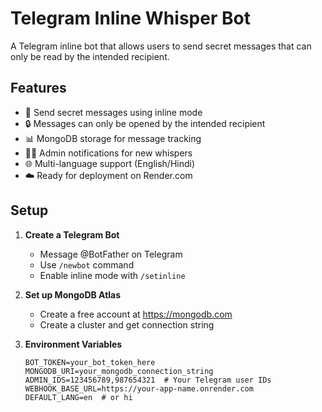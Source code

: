 # Telegram Inline Whisper Bot

A Telegram inline bot that allows users to send secret messages that can only be read by the intended recipient.

## Features

- 🤫 Send secret messages using inline mode
- 🔒 Messages can only be opened by the intended recipient
- 📊 MongoDB storage for message tracking
- 👨‍💼 Admin notifications for new whispers
- 🌐 Multi-language support (English/Hindi)
- ☁️ Ready for deployment on Render.com

## Setup

1. **Create a Telegram Bot**
   - Message @BotFather on Telegram
   - Use `/newbot` command
   - Enable inline mode with `/setinline`

2. **Set up MongoDB Atlas**
   - Create a free account at https://mongodb.com
   - Create a cluster and get connection string

3. **Environment Variables**
   ```env
   BOT_TOKEN=your_bot_token_here
   MONGODB_URI=your_mongodb_connection_string
   ADMIN_IDS=123456789,987654321  # Your Telegram user IDs
   WEBHOOK_BASE_URL=https://your-app-name.onrender.com
   DEFAULT_LANG=en  # or hi
